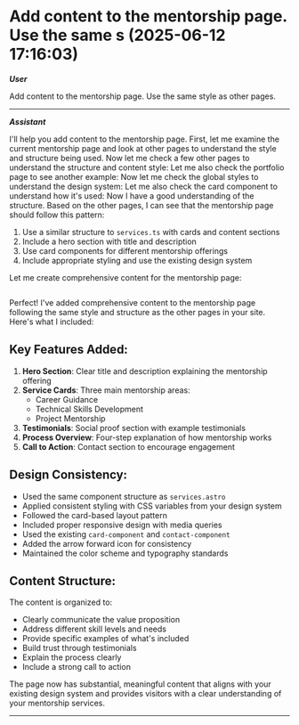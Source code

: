 <!-- Generated by SpecStory -->

# Add content to the mentorship page. Use the same s (2025-06-12 17:16:03)

_**User**_

Add content to the mentorship page. Use the same style as other pages.

---

_**Assistant**_

I'll help you add content to the mentorship page. First, let me examine the current mentorship page and look at other pages to understand the style and structure being used. Now let me check a few other pages to understand the structure and content style: Let me also check the portfolio page to see another example: Now let me check the global styles to understand the design system: Let me also check the card component to understand how it's used: Now I have a good understanding of the structure. Based on the other pages, I can see that the mentorship page should follow this pattern:
1. Use a similar structure to `services.ts` with cards and content sections
2. Include a hero section with title and description
3. Use card components for different mentorship offerings
4. Include appropriate styling and use the existing design system

Let me create comprehensive content for the mentorship page: 
```

```
Perfect! I've added comprehensive content to the mentorship page following the same style and structure as the other pages in your site. Here's what I included:

## Key Features Added:

1. **Hero Section**: Clear title and description explaining the mentorship offering
2. **Service Cards**: Three main mentorship areas:
   - Career Guidance
   - Technical Skills Development  
   - Project Mentorship
3. **Testimonials**: Social proof section with example testimonials
4. **Process Overview**: Four-step explanation of how mentorship works
5. **Call to Action**: Contact section to encourage engagement

## Design Consistency:

- Used the same component structure as `services.astro`
- Applied consistent styling with CSS variables from your design system
- Followed the card-based layout pattern
- Included proper responsive design with media queries
- Used the existing `card-component` and `contact-component`
- Added the arrow forward icon for consistency
- Maintained the color scheme and typography standards

## Content Structure:

The content is organized to:
- Clearly communicate the value proposition
- Address different skill levels and needs
- Provide specific examples of what's included
- Build trust through testimonials
- Explain the process clearly
- Include a strong call to action

The page now has substantial, meaningful content that aligns with your existing design system and provides visitors with a clear understanding of your mentorship services.

---

